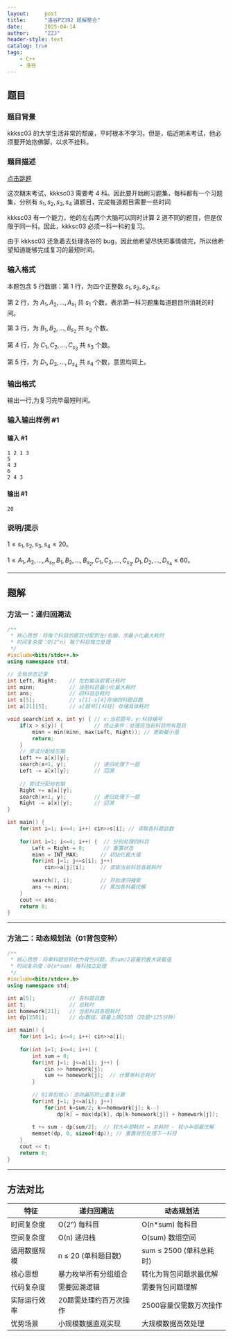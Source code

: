 ```yaml
---
layout:     post
title:      "洛谷P2392 题解整合"
date:       2025-04-14
author:     "ZZJ"
header-style: text
catalog: true
tags:
    - C++
    - 洛谷
---
```


## 题目

### 题目背景

kkksc03 的大学生活非常的颓废，平时根本不学习。但是，临近期末考试，他必须要开始抱佛脚，以求不挂科。

### 题目描述

[点击跳题](https://www.luogu.com.cn/problem/P2392)

这次期末考试，kkksc03 需要考 $4$ 科。因此要开始刷习题集，每科都有一个习题集，分别有 $s_1,s_2,s_3,s_4$ 道题目，完成每道题目需要一些时间


kkksc03 有一个能力，他的左右两个大脑可以同时计算 $2$ 道不同的题目，但是仅限于同一科。因此，kkksc03 必须一科一科的复习。


由于 kkksc03 还急着去处理洛谷的 bug，因此他希望尽快把事情做完，所以他希望知道能够完成复习的最短时间。

### 输入格式

本题包含 $5$ 行数据：第 $1$ 行，为四个正整数 $s_1,s_2,s_3,s_4$。

第 $2$ 行，为 $A_1,A_2,\ldots,A_{s_1}$ 共 $s_1$ 个数，表示第一科习题集每道题目所消耗的时间。

第 $3$ 行，为 $B_1,B_2,\ldots,B_{s_2}$ 共 $s_2$ 个数。

第 $4$ 行，为 $C_1,C_2,\ldots,C_{s_3}$ 共 $s_3$ 个数。

第 $5$ 行，为 $D_1,D_2,\ldots,D_{s_4}$ 共 $s_4$ 个数，意思均同上。

### 输出格式

输出一行,为复习完毕最短时间。

### 输入输出样例 #1

#### 输入 #1

```
1 2 1 3		
5
4 3
6
2 4 3
```

#### 输出 #1

```
20
```

### 说明/提示

$1\leq s_1,s_2,s_3,s_4\leq 20$。

$1\leq A_1,A_2,\ldots,A_{s_1},B_1,B_2,\ldots,B_{s_2},C_1,C_2,\ldots,C_{s_3},D_1,D_2,\ldots,D_{s_4}\leq60$。

------------------------

## 题解

### 方法一：递归回溯法
```cpp
/**
 * 核心思想：将每个科目的题目分配到左/右脑，求最小化最大耗时
 * 时间复杂度：O(2^n) 每个科目独立处理
 */
#include<bits/stdc++.h>
using namespace std;

// 全局状态记录
int Left, Right;    // 左右脑当前累计耗时
int minn;           // 当前科目最小化最大耗时
int ans;            // 四科目总耗时
int s[5];           // s[1]-s[4]存储四科题目数
int a[21][5];       // a[题号][科目] 存储具体耗时

void search(int x, int y) { // x:当前题号，y:科目编号
    if(x > s[y]) {          // 终止条件：处理完当前科目所有题目
        minn = min(minn, max(Left, Right)); // 更新最小值
        return;
    }
    // 尝试分配给左脑
    Left += a[x][y];  
    search(x+1, y);         // 递归处理下一题
    Left -= a[x][y];        // 回溯
    
    // 尝试分配给右脑
    Right += a[x][y];  
    search(x+1, y);         // 递归处理下一题
    Right -= a[x][y];       // 回溯
}

int main() {
    for(int i=1; i<=4; i++) cin>>s[i]; // 读取各科题目数
    
    for(int i=1; i<=4; i++) {  // 分别处理四科目
        Left = Right = 0;      // 重置状态
        minn = INT_MAX;       // 初始化极大值
        for(int j=1; j<=s[i]; j++) 
            cin>>a[j][i];     // 读取当前科目各题耗时
            
        search(1, i);         // 开始递归搜索
        ans += minn;          // 累加各科最优解
    }
    cout << ans;
    return 0;
}
```

----------------------------

### 方法二：动态规划法（01背包变种）

```cpp
/**
 * 核心思想：将单科题目转化为背包问题，求sum/2容量的最大装载值
 * 时间复杂度：O(n*sum) 每科独立处理
 */
#include<bits/stdc++.h>
using namespace std;

int a[5];           // 各科题目数
int t;              // 总耗时
int homework[21];   // 当前科目各题耗时
int dp[2501];       // dp数组，容量上限2500（20题*125分钟）

int main() {
    for(int i=1; i<=4; i++) cin>>a[i];
    
    for(int i=1; i<=4; i++) {
        int sum = 0;
        for(int j=1; j<=a[i]; j++) {
            cin >> homework[j];
            sum += homework[j];  // 计算单科总耗时
        }
        
        // 01背包核心：逆向遍历防止重复计算
        for(int j=1; j<=a[i]; j++) 
            for(int k=sum/2; k>=homework[j]; k--) 
                dp[k] = max(dp[k], dp[k-homework[j]] + homework[j]);
        
        t += sum - dp[sum/2];  // 较大半部耗时 = 总耗时 - 较小半部最优解
        memset(dp, 0, sizeof(dp)); // 重置背包处理下一科目
    }
    cout << t;
    return 0;
}
```

---------------------

## 方法对比
| 特征 | 递归回溯法  |  动态规划法  |
| ---- | ---------  |  --------   |
| 时间复杂度 | O(2ⁿ) 每科目 | O(n*sum) 每科目 |
| 空间复杂度 | O(n) 递归栈 | O(sum) 数组空间 |
| 适用数据规模 | n ≤ 20 (单科题目数) | sum ≤ 2500 (单科总耗时) |
| 核心思想 | 暴力枚举所有分组组合 | 转化为背包问题求最优解 |
| 代码复杂度 | 需要回溯逻辑 | 需要背包问题理解 |
| 实际运行效率 | 20题需处理约百万次操作 | 2500容量仅需数万次操作 |
| 优势场景 | 小规模数据直观实现 | 大规模数据高效处理 |
